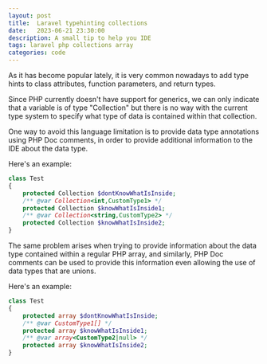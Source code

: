 ```yaml
---
layout: post
title:  Laravel typehinting collections
date:   2023-06-21 23:30:00
description: A small tip to help you IDE
tags: laravel php collections array
categories: code
---
```

As it has become popular lately, it is very common nowadays to add type hints to class attributes, function parameters, and return types.

Since PHP currently doesn't have support for generics, we can only indicate that a variable is of type "Collection" but there is no way with the current type system to specify what type of data is contained within that collection.

One way to avoid this language limitation is to provide data type annotations using PHP Doc comments, in order to provide additional information to the IDE about the data type. 

Here's an example:

```php
class Test
{
    protected Collection $dontKnowWhatIsInside;
    /** @var Collection<int,CustomType1> */
    protected Collection $knowWhatIsInside1;
    /** @var Collection<string,CustomType2> */
    protected Collection $knowWhatIsInside2;
}
```


The same problem arises when trying to provide information about the data type contained within a regular PHP array, and similarly, PHP Doc comments can be used to provide this information even allowing the use of data types that are unions.

Here's an example:

```php
class Test
{
    protected array $dontKnowWhatIsInside;
    /** @var CustomType1[] */
    protected array $knowWhatIsInside1;
    /** @var array<CustomType2|null> */
    protected array $knowWhatIsInside2;
}
```
